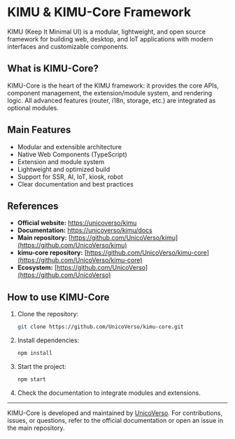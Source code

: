 # KIMU & KIMU-Core Framework

KIMU (Keep It Minimal UI) is a modular, lightweight, and open source framework for building web, desktop, and IoT applications with modern interfaces and customizable components.

## What is KIMU-Core?
KIMU-Core is the heart of the KIMU framework: it provides the core APIs, component management, the extension/module system, and rendering logic. All advanced features (router, i18n, storage, etc.) are integrated as optional modules.

## Main Features
- Modular and extensible architecture
- Native Web Components (TypeScript)
- Extension and module system
- Lightweight and optimized build
- Support for SSR, AI, IoT, kiosk, robot
- Clear documentation and best practices

## References
- **Official website:** [https://unicoverso/kimu](https://unicoverso/kimu)
- **Documentation:** [https://unicoverso/kimu/docs](https://unicoverso/kimu/docs)
- **Main repository:** [https://github.com/UnicoVerso/kimu](https://github.com/UnicoVerso/kimu)
- **kimu-core repository:** [https://github.com/UnicoVerso/kimu-core](https://github.com/UnicoVerso/kimu-core)
- **Ecosystem:** [https://github.com/UnicoVerso](https://github.com/UnicoVerso)

## How to use KIMU-Core
1. Clone the repository:
   ```sh
   git clone https://github.com/UnicoVerso/kimu-core.git
   ```
2. Install dependencies:
   ```sh
   npm install
   ```
3. Start the project:
   ```sh
   npm start
   ```
4. Check the documentation to integrate modules and extensions.

---

KIMU-Core is developed and maintained by [UnicoVerso](https://github.com/UnicoVerso). For contributions, issues, or questions, refer to the official documentation or open an issue in the main repository.
